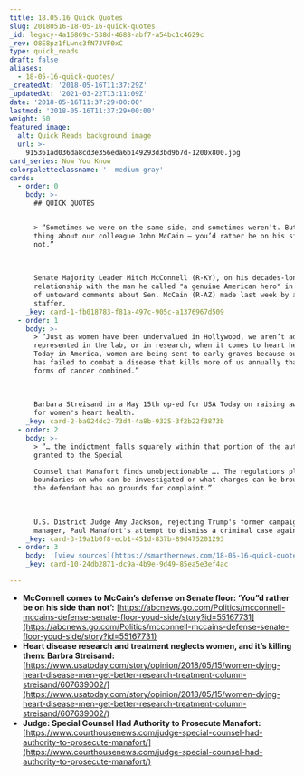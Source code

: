 ```yaml
---
title: 18.05.16 Quick Quotes
slug: 20180516-18-05-16-quick-quotes
_id: legacy-4a16869c-538d-4688-abf7-a54bc1c4629c
_rev: O8E8pz1fLwnc3fN7JVF0xC
type: quick_reads
draft: false
aliases:
  - 18-05-16-quick-quotes/
_createdAt: '2018-05-16T11:37:29Z'
_updatedAt: '2021-03-22T13:11:09Z'
date: '2018-05-16T11:37:29+00:00'
lastmod: '2018-05-16T11:37:29+00:00'
weight: 50
featured_image:
  alt: Quick Reads background image
  url: >-
    915361ad036da8cd3e356eda6b149293d3bd9b7d-1200x800.jpg
card_series: Now You Know
colorpaletteclassname: '--medium-gray'
cards:
  - order: 0
    body: >-
      ## QUICK QUOTES


      > “Sometimes we were on the same side, and sometimes weren’t. But one
      thing about our colleague John McCain — you’d rather be on his side than
      not.”  
        
        
        
      Senate Majority Leader Mitch McConnell (R-KY), on his decades-long
      relationship with the man he called "a genuine American hero" in the wake
      of untoward comments about Sen. McCain (R-AZ) made last week by a WH
      staffer.
    _key: card-1-fb018783-f81a-497c-905c-a1376967d509
  - order: 1
    body: >-
      > “Just as women have been undervalued in Hollywood, we aren’t adequately
      represented in the lab, or in research, when it comes to heart health.
      Today in America, women are being sent to early graves because our country
      has failed to combat a disease that kills more of us annually than all
      forms of cancer combined.”  
        
        
        
      Barbara Streisand in a May 15th op-ed for USA Today on raising awareness
      for women's heart health.
    _key: card-2-ba024dc2-73d4-4a8b-9325-3f2b22f3873b
  - order: 2
    body: >-
      > “… the indictment falls squarely within that portion of the authority
      granted to the Special  

      Counsel that Manafort finds unobjectionable …. The regulations place no
      boundaries on who can be investigated or what charges can be brought ….
      the defendant has no grounds for complaint.”  
        
        
        
      U.S. District Judge Amy Jackson, rejecting Trump's former campaign
      manager, Paul Manafort's attempt to dismiss a criminal case against him.
    _key: card-3-19a1b0f8-ecb1-451d-837b-89d475201293
  - order: 3
    body: '[view sources](https://smarthernews.com/18-05-16-quick-quotes/)'
    _key: card-10-24db2871-dc9a-4b9e-9d49-85ea5e3ef4ac

---
```

* **McConnell comes to McCain’s defense on Senate floor: ‘You”d rather be on his side than not’:** [https://abcnews.go.com/Politics/mcconnell-mccains-defense-senate-floor-youd-side/story?id=55167731](https://abcnews.go.com/Politics/mcconnell-mccains-defense-senate-floor-youd-side/story?id=55167731)
* **Heart disease research and treatment neglects women, and it’s killing them: Barbra Streisand:** [https://www.usatoday.com/story/opinion/2018/05/15/women-dying-heart-disease-men-get-better-research-treatment-column-streisand/607639002/](https://www.usatoday.com/story/opinion/2018/05/15/women-dying-heart-disease-men-get-better-research-treatment-column-streisand/607639002/)
* **Judge: Special Counsel Had Authority to Prosecute Manafort:** [https://www.courthousenews.com/judge-special-counsel-had-authority-to-prosecute-manafort/](https://www.courthousenews.com/judge-special-counsel-had-authority-to-prosecute-manafort/)